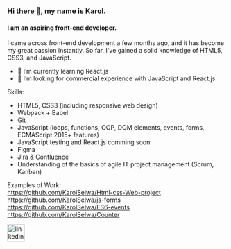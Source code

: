 ### Hi there 👋, my name is Karol.
#### I am an aspiring front-end developer.
I came across front-end development a few months ago, and it has become my great passion instantly. So far, I've gained a solid knowledge of HTML5, CSS3, and JavaScript.

- 🌱 I’m currently learning React.js
- 🤔 I’m looking for commercial experience with JavaScript and React.js

Skills:<br>
-  HTML5, CSS3 (including responsive web design)<br>
-  Webpack + Babel<br>
-  Git<br>
-  JavaScript (loops, functions, OOP, DOM elements, events, forms, ECMAScript 2015+ features)<br>
-  JavaScript testing and React.js comming soon
-  Figma
-  Jira & Confluence
-  Understanding of the basics of agile IT project management (Scrum, Kanban)

Examples of Work:<br>
https://github.com/KarolSelwa/Html-css-Web-project<br>
https://github.com/KarolSelwa/js-forms<br>
https://github.com/KarolSelwa/ES6-events<br>
https://github.com/KarolSelwa/Counter

[<img src='https://cdn.jsdelivr.net/npm/simple-icons@3.0.1/icons/linkedin.svg' alt='linkedin' height='40'>](https://www.linkedin.com/in/https://www.linkedin.com/in/karol-selwa-a8aab8232//)  

